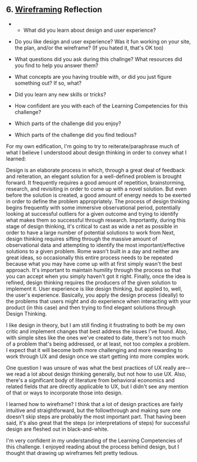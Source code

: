 ## 6. [Wireframing](6_wireframing/readme.md) Reflection

* * What did you learn about design and user experience? 
* Do you like design and user experience? Was it fun working on your site, the plan, and/or the wireframe? (If you hated it, that's OK too)

* What questions did you ask during this challnge? What resources did you find to help you answer them?  
* What concepts are you having trouble with, or did you just figure something out? If so, what?  
* Did you learn any new skills or tricks?
* How confident are you with each of the Learning Competencies for this challenge? 
* Which parts of the challenge did you enjoy?
* Which parts of the challenge did you find tedious?

<!-- Add your reflection here. Remove the comment markers -->

For my own edification, I'm going to try to reiterate/paraphrase much of what I believe I understood about design thinking in order to convey what I learned:

Design is an elaborate process in which, through a great deal of feedback and reiteration, an elegant solution for a well-defined problem is brought forward. It frequently requires a good amount of repetition, brainstorming, research, and revisiting in order to come up with a novel solution. But even before the solution is created, a good amount of energy needs to be exerted in order to define the problem appropriately. 
The process of design thinking begins frequently with some immersive observational period, potentially looking at successful outliers for a given outcome and trying to identify what makes them so successful through research. Importantly, during this stage of design thinking, it's critical to cast as wide a net as possible in order to have a large number of potential solutions to work from Next, design thinking requires sifting through the massive amount of observational data and attempting to identify the most important/effective solutions to a given problem. Rome wasn't built in a day and neither are great ideas, so occasionally this entire process needs to be repeated because what you may have come up with at first simply wasn't the best approach. It's important to maintain humility through the process so that you can accept when you simply haven't got it right. Finally, once the idea is refined, design thinking requires the producers of the given solution to implement it.
User experience is like design thinking, but applied to, well, the user's experience. Basically, you apply the design process (ideally) to the problems that users might and do experience when interacting with your product (in this case) and then trying to find elegant solutions through Design Thinking.

I like design in theory, but I am still finding it frustrating to both be my own critic and implement changes that best address the issues I've found. Also, with simple sites like the ones we've created to date, there's not too much of a problem that's being addressed, or at least, not too complex a problem. I expect that it will become both more challenging and more rewarding to work through UX and design once we start getting into more complex work.

One question I was unsure of was what the best practices of UX really are--we read a lot about design thinking generally, but not how to use UX. Also, there's a significant body of literature from behavioral economics and related fields that are directly applicable to UX, but I didn't see any mention of that or ways to incorporate those into design.

I learned how to wireframe? I think that a lot of design practices are fairly intuitive and straightforward, but the followthrough and making sure one doesn't skip steps are probably the most important part. That having been said, it's also great that the steps (or interpretations of steps) for successful design are fleshed out in black-and-white.

I'm very confident in my understanding of the Learning Competencies of this challenge.
I enjoyed reading about the process behind design, but I thought that drawing up wireframes felt pretty tedious.